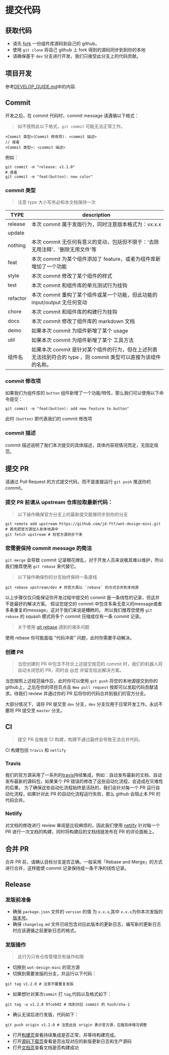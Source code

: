 # 提交代码

## 获取代码

* 请先 [fork](https://help.github.com/cn/github/getting-started-with-github/fork-a-repo) 一份组件库源码到自己的 github。
* 使用 `git clone` 将自己 github 上 fork 得到的源码同步到到你的本地
* 请确保基于 `dev` 分支进行开发，我们只接受此分支上的代码贡献。

## 项目开发

参考[DEVELOP_GUIDE.md](https://github.com/jd-ftf/wot-design-mini/blob/dev/.github/DEVELOP_GUIDE.md)中的内容.

## Commit

开发之后，在 commit 代码时，commit message 请遵循以下格式：

> 如不按照此以下格式，`git commit` 可能无法正常工作。

```
<Commit 类型>(Commit 修改项): <commit 描述>
// 或者
<Commit 类型>: <commit 描述>
```

例如：
```shell script
git commit -m "release: v1.1.0"
# 或者
git commit -m "feat(button): new color"
```
### commit 类型

> 注意 type 大小写务必和本文档保持一次

| TYPE | description |
|------|-------------|
| release | 本次 commit 属于发版行为，同时注意版本格式为：vx.x.x |
| update |  |
| nothing | 本次 commit 无任何有意义的变动，包括但不限于：'去除无用注释'、'删除无用文件'等 |
| feat | 本次 commit 为某个组件添加了 feature，或者为组件库新增加了一个功能 |
| style | 本次 commit 修改了某个组件的样式 |
| test | 本次 commit 和组件库的单元测试行为挂钩 |
| refactor | 本次 commit 重构了某个组件或某一个功能，但此功能的 input/output 无任何变动 |
| chore | 本次 commit 和组件库的构建行为挂钩 |
| docs | 本次 commit 修改了组件库的 markdown 文档 |
| demo | 如果本次 commit 为组件新增了某个 usage |
| util | 如果本次 commit 为组件新增了某个 工具方法 |
| 组件名 | 如果本次 commit 是针对某个组件的行为，但在上述列表无法找到符合的 type ，则 commit 类型可以直接为该组件的名称。 |

### commit 修改项

如果我们为组件库的 `button` 组件新增了一个功能/特性，那么我们可以使用以下命令提交：

```shell script
git commit -m "feat(button): add new feature to button"
```

此时 `(button)` 即代表我们的 commit 修改项

### commit 描述

commit 描述说明了我们本次提交的具体描述，具体内容视情况而定，无固定规范。

## 提交 PR

请通过 Pull Request 的方式提交代码，而不是直接运行 `git push` 推送你的 commit。

### 提交 PR 前请从 upstream 仓库拉取最新代码：

> 以下操作确保官方分支上的最新提交能够同步到你的分支

```shell script
git remote add upstream https://github.com/jd-ftf/wot-design-mini.git # 首先把官方源加入到本地源中
git fetch upstream # 将官方源同步下来
```

### 您需要保持 commit message 的简洁

`git merge` 会导致 commit 记录眼花缭乱，对于开发人员来说极其难以维护，所以我们推荐使用 `git rebase` 来代替它。

> 以下操作确保你的分支始终保持一条直线

```shell script
git rebase upstream/dev # 将官方源以 `rebase` 的方式合并到本地源
```

以上步骤仅仅只能保证你开发过程中提交的 commit 是一条线性的记录，但这并不是最好的解决方案。
假设您提交的 commit 中包含多条无意义的message或者多条重复的message，这对于我们来说是糟糕的。
所以我们推荐您使用 `git rebase` 的 squash 模式将多个 commit 压缩成仅有一条 commit 记录。


> 关于使用 [git rebase](https://git-scm.com/book/zh/v2/Git-分支-变基) 遇到的诸多问题

使用 rebase 你可能面临 "代码冲突" 问题，此时你需要手动解决。

### 创建 PR

> 当您创建的 PR 中包含不符合上述提交规范的 commit 时，我们的机器人将自动关闭您的 PR，同时会 @您 并留言给出解决方案。

当您按照上述规范操作后，此时你可以使用 `git push` 将您的本地源提交到你的github上，之后在你的项目页点击 `New pull request` 按即可以发起代码贡献请求。待我们 review 并通过你的 PR 后将你的代码合并到我们的官方分支。

大部分情况下，请将 PR 提交至 `dev` 分支，`dev` 分支仅用于日常开发工作。永远不要将 PR 提交至 `master` 分支。

## CI

> 提交 PR 会触发 CI 构建，构建不通过最终会导致无法合并代码。

CI 构建包括 `travis` 和 `netlify`

### Travis

我们的官方源采用了一系列的[travis](https://travis-ci.com/jd-ftf/wot-design-mini/builds)持续集成，例如：自动发布最新的文档、自动发布最新的源码包，如果某个 PR 错误的修改了这些自动化流程，会造成在灾难性的后果。
为了确保这些自动化流程始终是活跃的，我们会针对每一个 PR 运行自动化流程，如果针对此 PR 的自动化流程运行失败，那么 github 会阻止本 PR 的代码合并。

### Netlify

对文档的修改进行 review 审阅是比较麻烦的，因此我们使用 [netlify](https://app.netlify.com/sites/wot-design-mini/deploys) 针对每一个 PR 进行一次文档的构建，同时将构建后的文档线链发布在 PR 的评论面板上。

## 合并 PR

合并 PR 前，请确认目标分支是否正确。一般采用「Rebase and Merge」的方式进行合并，这样能使 commit 记录保持成一条干净的线性记录。

## Release

### 发版前准备

* 确保 `package.json` 文件的 `version` 的值 为 `x.x.x`,其中 `x.x.x`为你本次发版的[版本号](https://www.npmjs.cn/getting-started/semantic-versioning/)。
* 确保 `changelog.md` 文件已经包含对应此版本的更新日志，编写新的更新日志时应该遵循之前更新日志的格式。

### 发版操作

> 此行为只有仓库管理员有操作权限

* 切换到 `wot-design-mini` 的官方源
* 切换到需要发版的分支，并运行以下代码：
```shell script
git tag v1.2.0 # 注意不要重复发版
```
* 如果想针对某次`commit` 打 `tag`,代码以及格式如下：
```shell script
git tag -a v1.2.0 9fceb02 # 找到对应 commit 的 hash/sha-1
```
* 确认无误后进行发版，代码如下：
```shell script
git push origin v1.2.0 # 注意此处 origin 表示官方源，应据具体情况调整
```
* 打开[构建页](https://travis-ci.com/jd-ftf/wot-design-mini)查看持续集成是否正常，并等待构建完成。
* 打开[源码下载页](https://github.com/jd-ftf/wot-design-mini/releases)查看是否出现对应的新版更新日志和生产源码
* 打开[文档页](http://jdftf.top/wot-design-mini)查看文档是否构建成功

